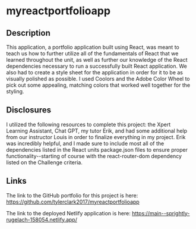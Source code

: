 # myreactportfolioapp

## Description
This application, a portfolio application built using React, was meant to teach us how to further utilize all of the fundamentals of React that we learned throughout the unit, as well as further our knowledge of the React dependencies necessary to run a successfully built React application. We also had to create a style sheet for the application in order for it to be as visually polished as possible. I used Coolors and the Adobe Color Wheel to pick out some appealing, matching colors that worked well together for the styling. 

## Disclosures
I utilized the following resources to complete this project: the Xpert Learning Assistant, Chat GPT, my tutor Erik, and had some additional help from our instructor Louis in order to finalize everything in my project. Erik was incredibly helpful, and I made sure to include most all of the dependencies listed in the React units package.json files to ensure proper functionality--starting of course with the react-router-dom dependency listed on the Challenge criteria. 

## Links
The link to the GitHub portfolio for this project is here: https://github.com/tylerclark2017/myreactportfolioapp

The link to the deployed Netlify application is here: https://main--sprightly-rugelach-158054.netlify.app/
